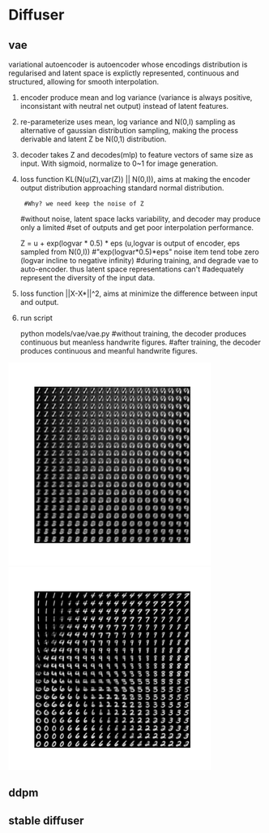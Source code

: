 
# Diffuser
## vae
variational autoencoder is autoencoder whose encodings distribution is regularised and latent 
space is explictly represented, continuous and structured, allowing for smooth interpolation. 
1) encoder produce mean and log variance (variance is always positive, inconsistant with 
   neutral net output) instead of latent features.
2) re-parameterize uses mean, log variance and N(0,I) sampling as alternative of gaussian 
   distribution sampling, making the process derivable and latent Z be N(0,1) distribution.
3) decoder takes Z and decodes(mlp) to feature vectors of same size as input. With sigmoid,
   normalize to 0~1 for image generation.
4) loss function KL(N(u(Z),var(Z)) || N(0,I)), aims at making the encoder output distribution 
   approaching standard normal distribution.
        
        #Why? we need keep the noise of Z 
   	#without noise, latent space lacks variability, and decoder may produce only a limited 
   	#set of outputs and get poor interpolation performance.
   
	Z = u + exp(logvar * 0.5) * eps 
	(u,logvar is output of encoder, eps sampled from N(0,I))
   	#"exp(logvar*0.5)*eps" noise item tend tobe zero (logvar incline to negative infinity) 
   	#during training, and degrade vae to auto-encoder. thus latent space representations can't 
   	#adequately represent the diversity of the input data.

6) loss function ||X-X*||^2, aims at minimize the difference between input and output.

7) run script

	python models/vae/vae.py
   	#without training, the decoder produces continuous but meanless handwrite figures.
   	#after training, the decoder produces continuous and meanful handwrite figures.

<img src="../assets/vae_chaos.png" width="400" />
<img src="../assets/vae_trained.png" width="400" /> 


## ddpm

## stable diffuser
